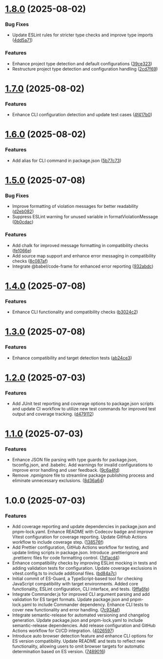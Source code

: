 # [1.8.0](https://github.com/mkayander/es-guard/compare/v1.7.0...v1.8.0) (2025-08-02)


### Bug Fixes

* Update ESLint rules for stricter type checks and improve type imports ([4dd5a71](https://github.com/mkayander/es-guard/commit/4dd5a71ba21f7869abba882f4bcff0a15cd2b2b4))


### Features

* Enhance project type detection and default configurations ([39ce323](https://github.com/mkayander/es-guard/commit/39ce323480427aaf1aae8eeee1a79ebb0907e9a9))
* Restructure project type detection and configuration handling ([2cd7f69](https://github.com/mkayander/es-guard/commit/2cd7f69b98109e54bc230e87799ed8b3732051ca))

# [1.7.0](https://github.com/mkayander/es-guard/compare/v1.6.0...v1.7.0) (2025-08-02)


### Features

* Enhance CLI configuration detection and update test cases ([4f417b0](https://github.com/mkayander/es-guard/commit/4f417b045b12776d814db4abcbc024b4e606f7ce))

# [1.6.0](https://github.com/mkayander/es-guard/compare/v1.5.0...v1.6.0) (2025-08-02)


### Features

* Add alias for CLI command in package.json ([5b77c73](https://github.com/mkayander/es-guard/commit/5b77c734a7ee68e8bc0b7f1983f8a4fd7e11ef89))

# [1.5.0](https://github.com/mkayander/es-guard/compare/v1.4.0...v1.5.0) (2025-07-08)


### Bug Fixes

* Improve formatting of violation messages for better readability ([d2eb082](https://github.com/mkayander/es-guard/commit/d2eb08232cddce87feb649b0131422769ab3abcd))
* Suppress ESLint warning for unused variable in formatViolationMessage ([0b0cdac](https://github.com/mkayander/es-guard/commit/0b0cdacab52090ec9aed9df9edd6b4cfea357a80))


### Features

* Add chalk for improved message formatting in compatibility checks ([fe1066e](https://github.com/mkayander/es-guard/commit/fe1066e9872ddf584797aa45268fa78dd5d6bd76))
* Add source map support and enhance error messaging in compatibility checks ([8c087af](https://github.com/mkayander/es-guard/commit/8c087af37172d09dbba50c9b3b201e8886d5d183))
* Integrate @babel/code-frame for enhanced error reporting ([932abdc](https://github.com/mkayander/es-guard/commit/932abdc785093118d8fb431cdbf1e2de07e12b36))

# [1.4.0](https://github.com/mkayander/es-guard/compare/v1.3.0...v1.4.0) (2025-07-08)


### Features

* Enhance CLI functionality and compatibility checks ([b3024c2](https://github.com/mkayander/es-guard/commit/b3024c2f17f0d3a4c94675c0bc86e8fc4b83fe88))

# [1.3.0](https://github.com/mkayander/es-guard/compare/v1.2.0...v1.3.0) (2025-07-08)


### Features

* Enhance compatibility and target detection tests ([ab24ce3](https://github.com/mkayander/es-guard/commit/ab24ce35a309441684bdb33ebf74235b6fd5e9ad))

# [1.2.0](https://github.com/mkayander/es-guard/compare/v1.1.0...v1.2.0) (2025-07-03)


### Features

* Add JUnit test reporting and coverage options to package.json scripts and update CI workflow to utilize new test commands for improved test output and coverage tracking. ([d479112](https://github.com/mkayander/es-guard/commit/d479112243d36b044bfe9bb011bd37e990fd7810))

# [1.1.0](https://github.com/mkayander/es-guard/compare/v1.0.0...v1.1.0) (2025-07-03)


### Features

* Enhance JSON file parsing with type guards for package.json, tsconfig.json, and .babelrc. Add warnings for invalid configurations to improve error handling and user feedback. ([9c6a4fd](https://github.com/mkayander/es-guard/commit/9c6a4fd56f41552fa7b752174d83b5983ecb705a))
* Remove .npmignore file to streamline package publishing process and eliminate unnecessary exclusions. ([8d36a64](https://github.com/mkayander/es-guard/commit/8d36a645816fadd9bbb0c7678d99db28ba44fc06))

# 1.0.0 (2025-07-03)


### Features

* Add coverage reporting and update dependencies in package.json and pnpm-lock.yaml. Enhance README with Codecov badge and improve Vitest configuration for coverage reporting. Update GitHub Actions workflow to include coverage step. ([138576f](https://github.com/mkayander/es-guard/commit/138576f197fd57043f60181e0b5c8db3cd0e51cd))
* Add Prettier configuration, GitHub Actions workflow for testing, and update linting scripts in package.json. Introduce .prettierignore and .prettierrc files for code formatting control. ([7d1acd4](https://github.com/mkayander/es-guard/commit/7d1acd49b428a1c61d399011509212df3ca683e1))
* Enhance compatibility checks by improving ESLint mocking in tests and adding validation tests for configuration. Update coverage exclusions in vitest.config.ts to include additional files. ([bd84a7c](https://github.com/mkayander/es-guard/commit/bd84a7c895db8f5be249b31f5f42670cf3d6d757))
* Initial commit of ES-Guard, a TypeScript-based tool for checking JavaScript compatibility with target environments. Added core functionality, ESLint configuration, CLI interface, and tests. ([9ffa6fe](https://github.com/mkayander/es-guard/commit/9ffa6fe174d7b5fb9a59e6976b710b59ef2829ae))
* Integrate Commander.js for improved CLI argument parsing and add validation for ES target formats. Update package.json and pnpm-lock.yaml to include Commander dependency. Enhance CLI tests to cover new functionality and error handling. ([7c934af](https://github.com/mkayander/es-guard/commit/7c934af2a512873a3ca5f303d0190d949ddae150))
* Integrate semantic-release for automated versioning and changelog generation. Update package.json and pnpm-lock.yaml to include semantic-release dependencies. Add release configuration and GitHub Actions workflow for CI/CD integration. ([4026597](https://github.com/mkayander/es-guard/commit/4026597371b6177f6cf4f7eb18d872f059d6dc1f))
* Introduce auto browser detection feature and enhance CLI options for ES version compatibility. Update README and tests to reflect new functionality, allowing users to omit browser targets for automatic determination based on ES version. ([7489016](https://github.com/mkayander/es-guard/commit/74890161fa9c45f8969f01c74b3b905ddcbe8fae))
